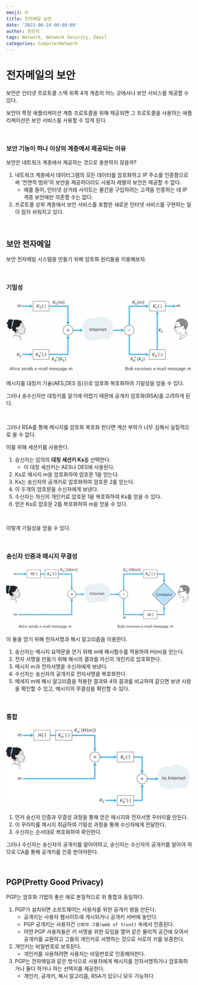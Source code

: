 ```yaml
---
emoji: 🌐
title: 전자메일 보안
date: '2023-06-14 00:00:00'
author: 최민석
tags: Network, Network Security, Email
categories: ComputerNetwork
---
```

# 전자메일의 보안

보안은 인터넷 프로토콜 스택 위쪽 4개 계층의 어느 곳에서나 보안 서비스를 제공할 수 있다.

보안이 특정 애플리케이션 계층 프로토콜을 위해 제공되면 그 프로토콜을 사용하는 애플리케이션은 보안 서비스를 사용할 수 있게 된다.

<br/>

### 보안 기능이 하나 이상의 계층에서 제공되는 이유

보안은 네트워크 계층에서 제공하는 것으로 충분하지 않을까?

1. 네트워크 계층에서 데이터그램의 모든 데이터를 암호화하고 IP 주소를 인증함으로써 ‘전면적 범위’의 보안을 제공하더라도 사용자 레벨의 보안은 제공할 수 없다.
   - 예를 들어, 인터넷 상거래 사이트는 물건을 구입하려는 고객을 인증하는 데 IP 계층 보안에만 의존할 수는 없다.
2. 프로토콜 상위 계층에서 보안 서비스를 포함한 새로운 인터넷 서비스를 구현하는 일이 점차 쉬워지고 있다.

<br/>

## 보안 전자메일

보안 전자메일 시스템을 만들기 위해 암호화 원리들을 이용해보자.

<br/>

### 기밀성

![a1.png](a1.png)

메시지를 대칭키 기술(AES,DES 등)으로 암호화 복호화하여 기밀성을 얻을 수 있다.

그러나 송수신자만 대칭키를 알기에 어렵기 때문에 공개키 암호화(RSA)를 고려하게 된다.

<br/>

그러나 RSA를 통해 메시지를 암호화 복호화 한다면 계산 부하가 너무 심해서 실질적으로 쓸 수 없다.

이를 위해 세션키를 사용한다.

1. 송신자는 임의의 **대칭 세션키 Ks**를 선택한다.
   - 이 대칭 세션키는 AES나 DES에 사용된다.
2. Ks로 메시지 m을 암호화하여 암호문 1을 얻는다.
3. Ks는 송신자의 공개키로 암호화하여 암호문 2를 얻는다.
4. 이 두개의 암호문을 수신자에게 보낸다.
5. 수신자는 자신의 개인키로 암호문 1을 복호화하여 Ks를 얻을 수 있다.
6. 얻은 Ks로 암호문 2를 복호화하여 m을 얻을 수 있다.

<br/>

이렇게 기밀성을 얻을 수 있다.

<br/>

### 송신자 인증과 메시지 무결성

![a2.png](a2.png)

이 둘을 얻기 위해 전자서명과 해시 알고리즘을 이용한다.

1. 송신자는 메시지 요약문을 얻기 위해 m에 해시함수를 적용하여 H(m)을 얻는다.
2. 전자 서명을 만들기 위해 해시의 결과를 자신의 개인키로 암호화한다.
3. 메시지 m과 전자서명을 수신자에게 보낸다.
4. 수신자는 송신자의 공개키로 전자서명을 복호화한다.
5. 메세지 m에 해시 알고리즘을 적용한 결과와 4의 결과를 비교하여 같으면 보낸 사람을 확인할 수 있고, 메시지의 무결성을 확인할 수 있다.

<br/>

### 통합

![a3.png](a3.png)

1. 먼저 송신자 인증과 무결성 과정을 통해 얻은 메시지와 전자서명 꾸러미를 만든다.
2. 이 꾸러미를 메시지 취급하여 기밀성 과정을 통해 수신자에게 전달한다.
3. 수신자는 순서대로 복호화하여 확인한다.

그러나 수신자는 송신자의 공개키를 알아야하고, 송신자는 수신자의 공개키를 알아야 하므로 CA를 통해 공개키를 인증 받아야한다.

<br/>

## PGP(Pretty Good Privacy)

PGP는 암호화 기법의 좋은 예로 본질적으로 위 통합과 동일하다.

1. PGP가 설치되면 소프트웨어는 사용자를 위한 공개키 쌍을 만든다.
   - 공개키는 사용자 웹사이트에 게시되거나 공개키 서버에 놓인다.
   - PGP 공개키는 사용자간 `신뢰의 그물(web of trust)` 속에서 인증된다.
   - 어떤 PGP 사용자들은 키 서명을 위한 모임을 열어 같은 물리적 공간에 모여서 공개키를 교환하고 그들의 개인키로 서명하는 것으로 서로의 키를 보증한다.
2. 개인키는 비밀번호로 보호된다.
   - 개인키를 사용하려면 사용자는 비밀번호로 인증해야한다.
3. PGP는 전자메일과 같은 방식으로 사용자에게 메시지를 전자서명하거나 암호화하거나 둘다 하거나 하는 선택지를 제공한다.
   - 개인키, 공개키, 해시 알고리즘, RSA가 있으니 모두 가능하다.

```toc
```
